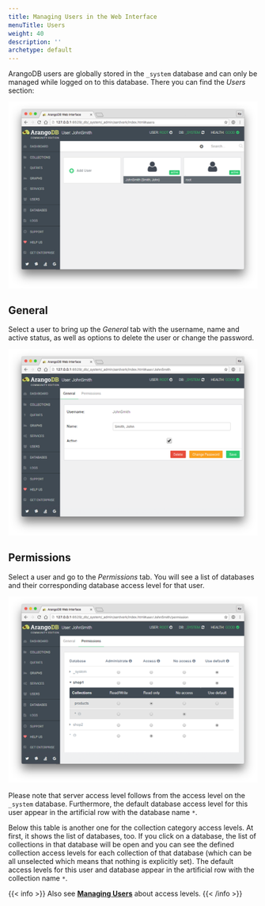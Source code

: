 ```yaml
---
title: Managing Users in the Web Interface
menuTitle: Users
weight: 40
description: ''
archetype: default
---
```

ArangoDB users are globally stored in the `_system` database and can only be
managed while logged on to this database. There you can find the *Users* section:

![Users](../../../images/users.png)

## General

Select a user to bring up the *General* tab with the username, name and active
status, as well as options to delete the user or change the password.

![User General](../../../images/userGeneral.png)

## Permissions

Select a user and go to the *Permissions* tab. You will see a list of databases
and their corresponding database access level for that user.

![User Permissions](../../../images/userPermissions.png)

Please note that server access level follows from the access level on
the `_system` database. Furthermore, the default database access level
for this user appear in the artificial row with the database name `*`.

Below this table is another one for the collection category access
levels. At first, it shows the list of databases, too. If you click on a
database, the list of collections in that database will be open and you
can see the defined collection access levels for each collection of that
database (which can be all unselected which means that nothing is
explicitly set). The default access levels for this user and database
appear in the artificial row with the collection name `*`.

{{< info >}}
Also see [**Managing Users**](../../operations/administration/user-management/_index.md) about access levels.
{{< /info >}}

